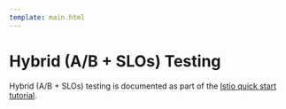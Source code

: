 ```yaml
---
template: main.html
---
```


# Hybrid (A/B + SLOs) Testing

Hybrid (A/B + SLOs) testing is documented as part of the [Istio quick start tutorial](../../../../getting-started/quick-start/istio/tutorial).